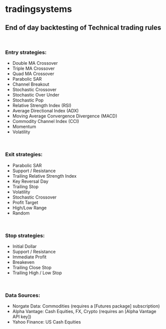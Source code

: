 # tradingsystems
## End of day backtesting of Technical trading rules

&nbsp;

### Entry strategies: 
  - Double MA Crossover
  - Triple MA Crossover
  - Quad MA Crossover
  - Parabolic SAR
  - Channel Breakout
  - Stochastic Crossover
  - Stochastic Over Under
  - Stochastic Pop
  - Relative Strength Index (RSI)
  - Average Directional Index (ADX)
  - Moving Average Convergence Divergence (MACD)
  - Commodity Channel Index (CCI)
  - Momentum
  - Volatility

&nbsp;

### Exit strategies:
  - Parabolic SAR
  - Support / Resistance
  - Trailing Relative Strength Index
  - Key Reversal Day
  - Trailing Stop
  - Volatility
  - Stochastic Crossover
  - Profit Target
  - High/Low Range
  - Random

&nbsp;

### Stop strategies:
  - Initial Dollar
  - Support / Resistance
  - Immediate Profit
  - Breakeven
  - Trailing Close Stop
  - Trailing High / Low Stop

&nbsp;

### Data Sources:
  - Norgate Data: Commodities (requires a [Futures package] subscription) 
  - Alpha Vantage: Cash Equities, FX, Crypto (requires an [Alpha Vantage API key])
  - Yahoo Finance: US Cash Equities

&nbsp;
